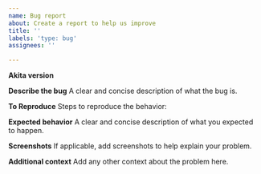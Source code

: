 ```yaml
---
name: Bug report
about: Create a report to help us improve
title: ''
labels: 'type: bug'
assignees: ''

---
```


**Akita version**

**Describe the bug**
A clear and concise description of what the bug is.

**To Reproduce**
Steps to reproduce the behavior:

**Expected behavior**
A clear and concise description of what you expected to happen.

**Screenshots**
If applicable, add screenshots to help explain your problem.

**Additional context**
Add any other context about the problem here.
